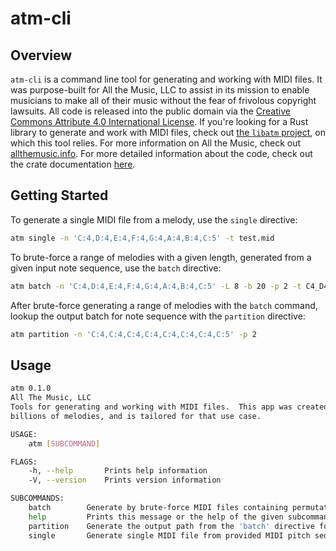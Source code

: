 # atm-cli

## Overview

`atm-cli` is a command line tool for generating and working with MIDI files. It was purpose-built for
All the Music, LLC to assist in its mission to enable musicians to make all of their music
without the fear of frivolous copyright lawsuits. All code is released into the public domain
via the [Creative Commons Attribute 4.0 International License](http://creativecommons.org/licenses/by/4.0/).
If you're looking for a Rust library to generate and work with MIDI files, check out
[the `libatm` project](https://github.com/allthemusicllc/libatm), on which this tool relies. For
more information on All the Music, check out [allthemusic.info](http://allthemusic.info).  For more detailed
information about the code, check out the crate documentation [here](https://allthemusicllc.github.io/atm-cli/atm/index.html).

## Getting Started

To generate a single MIDI file from a melody, use the `single` directive:

```bash
atm single -n 'C:4,D:4,E:4,F:4,G:4,A:4,B:4,C:5' -t test.mid
```

To brute-force a range of melodies with a given length, generated from a given input note sequence, use the `batch` directive:

```bash
atm batch -n 'C:4,D:4,E:4,F:4,G:4,A:4,B:4,C:5' -L 8 -b 20 -p 2 -t C4_D4_E4_F4_G4_A4_B4_C5.tar
```

After brute-force generating a range of melodies with the `batch` command, lookup the output batch for note sequence with the `partition` directive:

```bash
atm partition -n 'C:4,C:4,C:4,C:4,C:4,C:4,C:4,C:5' -p 2
```

## Usage

```bash
atm 0.1.0
All The Music, LLC
Tools for generating and working with MIDI files.  This app was created as part of an effort to generate by brute-force
billions of melodies, and is tailored for that use case.

USAGE:
    atm [SUBCOMMAND]

FLAGS:
    -h, --help       Prints help information
    -V, --version    Prints version information

SUBCOMMANDS:
    batch        Generate by brute-force MIDI files containing permutations of a sequence of MIDI pitches
    help         Prints this message or the help of the given subcommand(s)
    partition    Generate the output path from the 'batch' directive for a given MIDI pitch sequence
    single       Generate single MIDI file from provided MIDI pitch sequence
```
